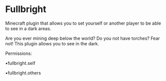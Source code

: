 # Fullbright
Minecraft plugin that allows you to set yourself or another player to be able to see in a dark areas.

Are you ever mining deep below the world? Do you not have torches? Fear not! This plugin allows you to see in the dark.

Permissions:
  
  •fullbright.self
  
  •fullbright.others
